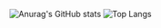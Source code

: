 
<!--
**nawaraing/nawaraing** is a ✨ _special_ ✨ repository because its `README.md` (this file) appears on your GitHub profile.

Here are some ideas to get you started:

- 🔭 I’m currently working on ...
- 🌱 I’m currently learning ...
- 👯 I’m looking to collaborate on ...
- 🤔 I’m looking for help with ...
- 💬 Ask me about ...
- 📫 How to reach me: ...
- 😄 Pronouns: ...
- ⚡ Fun fact: ...
-->
![Anurag's GitHub stats](https://github-readme-stats.vercel.app/api?username=nawaraing&show_icons=true&theme=dark)
![Top Langs](https://github-readme-stats.vercel.app/api/top-langs/?username=nawaraing&size_weight=0.5&count_weight=0.5&theme=dark)
